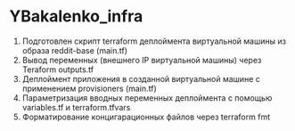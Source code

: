 # YBakalenko_infra

1. Подготовлен скрипт terraform деплоймента виртуальной машины из образа reddit-base (main.tf)
2. Вывод переменных (внешнего IP виртуальной машины) через Teraform outputs.tf
3. Деплоймент приложения в созданной виртуальной машине с применением provisioners (main.tf)
4. Параметризация вводных переменных деплоймента с помощью variables.tf и terraform.tfvars
5. Форматирование концигарационных файлов через terraform fmt
